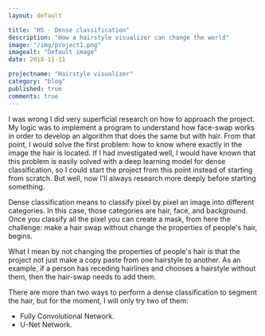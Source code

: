 ```yaml
---
layout: default

title: "HS - Dense classification"
description: "How a hairstyle visualizer can change the world"
image: "/img/project1.png"
imagealt: "Default image"
date: 2018-11-11

projectname: "Hairstyle visualizer"
category: "blog"
published: true
comments: true
---
```


I was wrong I did very superficial research on how to approach the project.  My logic was to implement a program to understand how face-swap works in order to develop an algorithm that does the same but with hair. From that point, I would solve the first problem: how to know where exactly in the image the hair is located. If I had investigated well, I would have known that this problem is easily solved with a deep learning model for dense classification, so I could start the project from this point instead of starting from scratch. But well, now I'll always research more deeply before starting something.

Dense classification means to classify pixel by pixel an image into different categories. In this case, those categories are hair, face, and background. Once you classify all the pixel you can create a mask, from here the challenge: make a hair swap without change the properties of people's hair, begins. 

What I mean by not changing the properties of people's hair is that the project not just make a copy paste from one hairstyle to another. As an example, if a person has receding hairlines and chooses a hairstyle without them, then the hair-swap needs to add them.

There are more than two ways to perform a dense classification to segment the hair, but for the moment, I will only try two of them:
- Fully Convolutional Network.
- U-Net Network. 